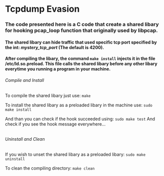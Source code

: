 # Tcpdump Evasion

### The code presented here is a C code that create a shared libary for hooking pcap_loop function that originally used by libpcap.
#### The shared libary can hide traffic that used specific tcp port specified by the int: *mystery_tcp_port* (The default is 4200).
#### After compiling the libary, the command `make install` injects it in the file **/etc/ld.so.preload**. This file calls the shared libary before any other libary everytime you running a program in your machine.

###### Compile and Install 
To compile the shared libary just use: 
`make`

To install the shared libary as a preloaded libary in the machine use:
`sudo make install`

And than you can check if the hook succeeded using:
`sudo make test`
 And check if you see the hook message everywhere...

######
###### Uninstall and Clean 
If you wish to unset the shared libary as a preloaded libary:
`sudo make uninstall`

To clean the compiling directory:
`make clean`
